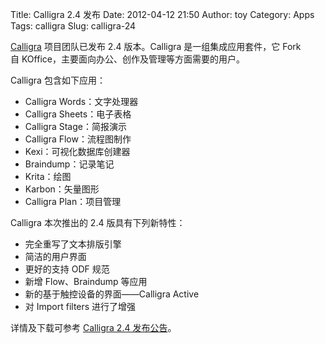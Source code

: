 Title: Calligra 2.4 发布
Date: 2012-04-12 21:50
Author: toy
Category: Apps
Tags: calligra
Slug: calligra-24

[Calligra][c] 项目团队已发布 2.4 版本。Calligra 是一组集成应用套件，它
Fork  
自 KOffice，主要面向办公、创作及管理等方面需要的用户。

Calligra 包含如下应用：

+ Calligra Words：文字处理器  
+ Calligra Sheets：电子表格  
+ Calligra Stage：简报演示  
+ Calligra Flow：流程图制作  
+ Kexi：可视化数据库创建器  
+ Braindump：记录笔记  
+ Krita：绘图  
+ Karbon：矢量图形  
+ Calligra Plan：项目管理

Calligra 本次推出的 2.4 版具有下列新特性：

+ 完全重写了文本排版引擎  
+ 简洁的用户界面  
+ 更好的支持 ODF 规范  
+ 新增 Flow、Braindump 等应用  
+ 新的基于触控设备的界面——Calligra Active  
+ 对 Import filters 进行了增强

详情及下载可参考 [Calligra 2.4 发布公告][n]。

[c]: http://www.calligra.org  
[n]: http://www.calligra.org/news/calligra-2-4-released/
